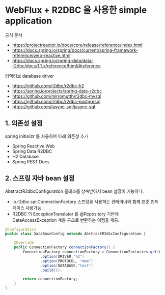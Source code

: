 # WebFlux + R2DBC 을 사용한 simple application

공식 문서

* https://projectreactor.io/docs/core/release/reference/index.html
* https://docs.spring.io/spring/docs/current/spring-framework-reference/web-reactive.html
* https://docs.spring.io/spring-data/data-r2dbc/docs/1.1.x/reference/html/#reference

리엑티브 database driver

* https://github.com/r2dbc/r2dbc-h2
* https://spring.io/projects/spring-data-r2dbc
* https://github.com/mirromutth/r2dbc-mysql
* https://github.com/r2dbc/r2dbc-postgresql
* https://github.com/jasync-sql/jasync-sql

## 1. 의존성 설정

spring initializr 를 사용하여 아래 의존성 추가

* Spring Reactive Web
* Spring Data R2DBC
* H2 Database
* Spring REST Docs

## 2. 스프링 자바 bean 설정

AbstractR2dbcConfiguration 클래스를 상속받아서 bean 설정이 가능하다.

* io.r2dbc.spi.ConnectionFactory 스프링을 사용하는 컨테이너와 함께 표준 인터페이스 사용가능.
* R2DBC 의 ExceptionTranslator 를 @Repository 기반에 DataAccessException 계층 구조로 변환하는 이점을 제공.  

```java
@Configuration
public class DataBaseConfig extends AbstractR2dbcConfiguration {

    @Override
    public ConnectionFactory connectionFactory() {
        ConnectionFactory connectionFactory = ConnectionFactories.get(ConnectionFactoryOptions.builder()
                .option(DRIVER,"h2")
                .option(PROTOCOL, "mem")
                .option(DATABASE,"test")
                .build());

        return connectionFactory;
    }
}
```


